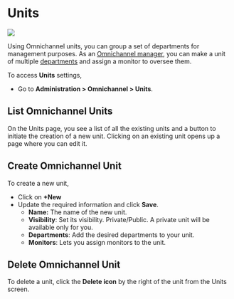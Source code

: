 # Units

![](<../../.gitbook/assets/2021-06-10\_22-31-38 (3) (3) (3) (3) (3) (3) (3) (3) (3) (2) (3) (1) (1) (1) (1) (2) (1) (1) (1) (1) (1) (1) (4) (1) (1) (1) (1).jpg>)

Using Omnichannel units, you can group a set of departments for management purposes. As an [Omnichannel manager](managers.md), you can make a unit of multiple [departments](departments.md) and assign a monitor to oversee them.

To access **Units** settings,

* Go to **Administration > Omnichannel > Units**.

## List Omnichannel Units

On the Units page, you see a list of all the existing units and a button to initiate the creation of a new unit. Clicking on an existing unit opens up a page where you can edit it.

## Create Omnichannel Unit

To create a new unit,

* Click on **+New**
* Update the required information and click **Save**.
  * **Name:** The name of the new unit.
  * **Visibility**: Set its visibility. Private/Public. A private unit will be available only for you.
  * **Departments**: Add the desired departments to your unit.
  * **Monitors**: Lets you assign monitors to the unit.

## Delete Omnichannel Unit

To delete a unit, click the **Delete icon** by the right of the unit from the Units screen.
